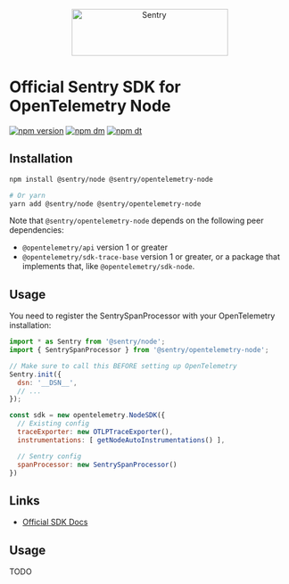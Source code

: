 <p align="center">
  <a href="https://sentry.io/?utm_source=github&utm_medium=logo" target="_blank">
    <img src="https://sentry-brand.storage.googleapis.com/sentry-wordmark-dark-280x84.png" alt="Sentry" width="280" height="84">
  </a>
</p>

# Official Sentry SDK for OpenTelemetry Node

[![npm version](https://img.shields.io/npm/v/@sentry/opentelemetry-node.svg)](https://www.npmjs.com/package/@sentry/opentelemetry-node)
[![npm dm](https://img.shields.io/npm/dm/@sentry/opentelemetry-node.svg)](https://www.npmjs.com/package/@sentry/opentelemetry-node)
[![npm dt](https://img.shields.io/npm/dt/@sentry/opentelemetry-node.svg)](https://www.npmjs.com/package/@sentry/opentelemetry-node)

## Installation

```bash
npm install @sentry/node @sentry/opentelemetry-node

# Or yarn
yarn add @sentry/node @sentry/opentelemetry-node
```

Note that `@sentry/opentelemetry-node` depends on the following peer dependencies:

* `@opentelemetry/api` version 1 or greater
* `@opentelemetry/sdk-trace-base` version 1 or greater, or a package that implements that, like `@opentelemetry/sdk-node`.

## Usage

You need to register the SentrySpanProcessor with your OpenTelemetry installation:

```js
import * as Sentry from '@sentry/node';
import { SentrySpanProcessor } from '@sentry/opentelemetry-node';

// Make sure to call this BEFORE setting up OpenTelemetry
Sentry.init({
  dsn: '__DSN__',
  // ...
});

const sdk = new opentelemetry.NodeSDK({
  // Existing config
  traceExporter: new OTLPTraceExporter(),
  instrumentations: [ getNodeAutoInstrumentations() ],

  // Sentry config
  spanProcessor: new SentrySpanProcessor()
})
```

## Links

- [Official SDK Docs](https://docs.sentry.io/quickstart/)

## Usage

TODO
